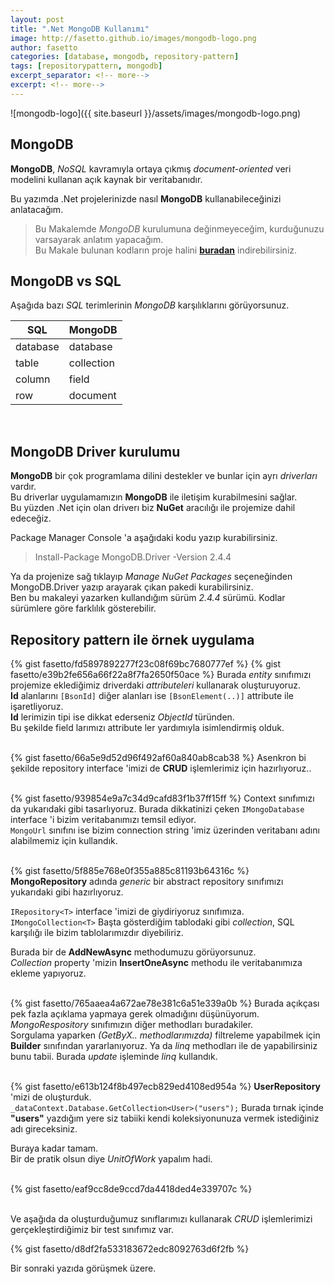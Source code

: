 ```yaml
---
layout: post
title: ".Net MongoDB Kullanımı"
image: http://fasetto.github.io/images/mongodb-logo.png
author: fasetto
categories: [database, mongodb, repository-pattern]
tags: [repositorypattern, mongodb]
excerpt_separator: <!-- more-->
excerpt: <!-- more-->
---
```


![mongodb-logo]({{ site.baseurl }}/assets/images/mongodb-logo.png)
<br/>
## MongoDB
**MongoDB**, *NoSQL* kavramıyla ortaya çıkmış *document-oriented* veri modelini kullanan açık kaynak bir veritabanıdır. <br/>
<!-- more-->
Bu yazımda .Net projelerinizde nasıl **MongoDB** kullanabileceğinizi anlatacağım.

> Bu Makalemde *MongoDB* kurulumuna değinmeyeceğim, kurduğunuzu varsayarak anlatım yapacağım. <br/>
> Bu Makale bulunan kodların proje halini **[buradan](https://github.com/fasetto/mongodb-sample)** indirebilirsiniz.

## MongoDB vs SQL
Aşağıda bazı *SQL* terimlerinin *MongoDB* karşılıklarını görüyorsunuz. <br/>

|    SQL   |   MongoDB  |
|----------|------------|
| database | database   |
| table    | collection |
| column   | field      |
| row      | document   |

<br/>

## MongoDB Driver kurulumu
**MongoDB** bir çok programlama dilini destekler ve bunlar için ayrı *driverları* vardır. <br/>
Bu driverlar uygulamamızın **MongoDB** ile iletişim kurabilmesini sağlar. <br/>
Bu yüzden .Net için olan driverı biz **NuGet** aracılığı ile projemize dahil edeceğiz.

Package Manager Console 'a aşağıdaki kodu yazıp kurabilirsiniz.
> Install-Package MongoDB.Driver -Version 2.4.4

Ya da projenize sağ tıklayıp *Manage NuGet Packages* seçeneğinden MongoDB.Driver yazıp arayarak çıkan pakedi kurabilirsiniz. <br/>
Ben bu makaleyi yazarken kullandığım sürüm *2.4.4* sürümü. Kodlar sürümlere göre farklılık gösterebilir.

## Repository pattern ile örnek uygulama

{% gist fasetto/fd5897892277f23c08f69bc7680777ef %}
{% gist fasetto/e39b2fe656a66f22a8f7fa2650f50ace %}
Burada *entity* sınıfımızı projemize eklediğimiz driverdaki *attributeleri* kullanarak oluşturuyoruz. <br/>
**Id** alanlarını `[BsonId]` diğer alanları ise `[BsonElement(..)]` attribute ile işaretliyoruz. <br/>
**Id** lerimizin tipi ise dikkat ederseniz *ObjectId* türünden. <br/>
Bu şekilde field larımızı attribute ler yardımıyla isimlendirmiş olduk.
<br/> <br/>

{% gist fasetto/66a5e9d52d96f492af60a840ab8cab38 %}
Asenkron bi şekilde repository interface 'imizi de **CRUD** işlemlerimiz için hazırlıyoruz..
<br/> <br/>

{% gist fasetto/939854e9a7c34d9cafd83f1b37ff15ff %}
Context sınıfımızı da yukarıdaki gibi tasarlıyoruz.
Burada dikkatinizi çeken `IMongoDatabase` interface 'i bizim veritabanımızı temsil ediyor. <br/>
`MongoUrl` sınıfını ise bizim connection string 'imiz üzerinden veritabanı adını alabilmemiz için kullandık. <br/> <br/>

{% gist fasetto/5f885e768e0f355a885c81193b64316c %}
**MongoRepository** adında *generic* bir abstract repository sınıfımızı yukarıdaki gibi hazırlıyoruz. <br/>

`IRepository<T>` interface 'imizi de giydiriyoruz sınıfımıza. <br/>
`IMongoCollection<T>` Başta gösterdiğim tablodaki gibi *collection*, SQL karşılığı ile bizim tablolarımızdır diyebiliriz. <br/>

Burada bir de **AddNewAsync** methodumuzu görüyorsunuz. <br/>
*Collection* property 'mizin **InsertOneAsync** methodu ile veritabanımıza ekleme yapıyoruz. <br/> <br/>

{% gist fasetto/765aaea4a672ae78e381c6a51e339a0b %}
Burada açıkçası pek fazla açıklama yapmaya gerek olmadığını düşünüyorum. *MongoRespository* sınıfımızın diğer methodları buradakiler. <br/>
Sorgulama yaparken *(GetByX.. methodlarımızda)* filtreleme yapabilmek için **Builder** sınıfından yararlanıyoruz. Ya da *linq* methodları ile de yapabilirsiniz bunu tabii.
Burada *update* işleminde *linq* kullandık.
<br/> <br/>

{% gist fasetto/e613b124f8b497ecb829ed4108ed954a %}
**UserRepository** 'mizi de oluşturduk. <br/>
`_dataContext.Database.GetCollection<User>("users");` Burada tırnak içinde **"users"** yazdığım yere siz tabiiki kendi koleksiyonunuza vermek istediğiniz adı gireceksiniz.

Buraya kadar tamam. <br/>
Bir de pratik olsun diye *UnitOfWork* yapalım hadi. <br/> <br/>

{% gist fasetto/eaf9cc8de9ccd7da4418ded4e339707c %}
<br/> <br/>

Ve aşağıda da oluşturduğumuz sınıflarımızı kullanarak *CRUD* işlemlerimizi gerçekleştirdiğimiz bir test sınıfımız var.

{% gist fasetto/d8df2fa533183672edc8092763d6f2fb %}

Bir sonraki yazıda görüşmek üzere.
<br/> <br/>
